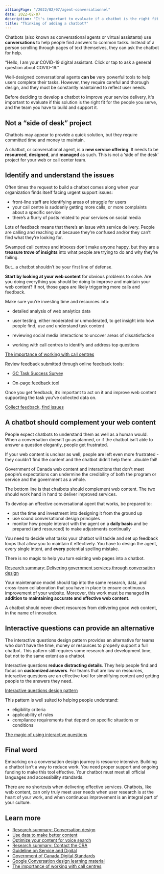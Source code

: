 ```yaml
---
altLangPage: "/2022/02/07/agent-conversationnel"
date: 2022-02-07
description: "It's important to evaluate if a chatbot is the right fit for the people you serve."
title: "Thinking of adding a chatbot?"
---
```


Chatbots (also known as conversational agents or virtual assistants) use **conversations** to help people find answers to common tasks. Instead of a person scrolling through pages of text themselves, they can ask the chatbot for help. 

“Hello, I am your COVID-19 digital assistant. Click or tap to ask a general question about COVID-19.”

Well-designed conversational agents **can be** very powerful tools to help users complete their tasks. However, they require careful and thorough design, and they must be constantly maintained to reflect user needs. 

Before deciding to develop a chatbot to improve your service delivery, it's important to evaluate if this solution is the right fit for the people you serve, and the team you have to build and support it.

## Not a “side of desk” project

Chatbots may appear to provide a quick solution, but they require committed time and money to maintain. 

A chatbot, or conversational agent, is a **new service offering**. It needs to be **resourced**, **designed**, and **managed** as such. This is not a ‘side of the desk’ project for your web or call center team.

## Identify and understand the issues

Often times the request to build a chatbot comes along when your organization finds itself facing urgent support issues: 

- front-line staff are identifying areas of struggle for users
- your call centre is suddenly getting more calls, or more complaints about a specific service
- there’s a flurry of posts related to your services on social media

Lots of feedback means that there’s an issue with service delivery. People are calling and reaching out because they’re confused and/or they can’t find what they’re looking for. 

Swamped call centres and inboxes don’t make anyone happy, but they are a **treasure trove of insights** into what people are trying to do and why they’re failing.

But…a chatbot shouldn’t be your first line of defense.

**Start by looking at your web content** for obvious problems to solve. Are you doing everything you should be doing to improve and maintain your web content? If not, those gaps are likely triggering more calls and feedback.

Make sure you’re investing time and resources into: 

- detailed analysis of web analytics data

- user testing, either moderated or unmoderated, to get insight into how people find, use and understand task content

- reviewing social media interactions to uncover areas of dissatisfaction

- working with call centres to identify and address top questions

[The importance of working with call centres](https://blog.canada.ca/2021/03/01/work-with-call-centres)

Review feedback submitted through online feedback tools:

- [GC Task Success Survey](https://design.canada.ca/continuous-improvement/monitoring/GCTSS.html)

- [On-page feedback tool](https://design.canada.ca/continuous-improvement/monitoring/feedback.html)

Once you get feedback, it’s important to act on it and improve web content supporting the task you’ve collected data on.

[Collect feedback, find issues](https://blog.canada.ca/2020/10/09/collect-feedback)

## A chatbot should complement your web content

People expect chatbots to understand them as well as a human would. When a conversation doesn’t go as planned, or if the chatbot isn’t able to answer a question elegantly, people get frustrated. 

If your web content is unclear as well, people are left even more frustrated - they couldn’t find the content and the chatbot didn’t help them…double fail!

Government of Canada web content and interactions that don't meet people’s expectations can undermine the credibility of both the program or service and the government as a whole.

The bottom line is that chatbots should complement web content. The two should work hand in hand to deliver improved services. 

To develop an effective conversational agent that works, be prepared to:

- put the time and investment into designing it from the ground up
- use sound conversational design principles
- monitor how people interact with the agent on a **daily basis** and be prepared (and resourced) to make adjustments continually

You need to decide what tasks your chatbot will tackle and set up feedback loops that allow you to maintain it effectively. You have to design the agent, every single intent, and **every** potential spelling mistake. 

There is no magic to help you turn existing web pages into a chatbot. 

[Research summary: Delivering government services through conversation design](https://blog.canada.ca/research-summaries/conversation-design)

Your maintenance model should tap into the same research, data, and cross-team collaboration that you have in place to ensure continuous improvement of your website. Moreover, this work must be managed **in addition to** **maintaining accurate and effective web content.** 

A chatbot should never divert resources from delivering good web content, in the name of innovation.

## Interactive questions can provide an alternative

The interactive questions design pattern provides an alternative for teams who don’t have the time, money or resources to properly support a full chatbot. This pattern still requires some research and development time, but not to the same extent as a chatbot.

Interactive questions **reduce distracting details**. They help people find and focus on **customized answers**. For teams that are low on resources, interactive questions are an effective tool for simplifying content and getting people to the answers they need. 

[Interactive questions design pattern](https://design.canada.ca/common-design-patterns/interactive-questions.html)

This pattern is well suited to helping people understand:

- eligibility criteria
- applicability of rules
- compliance requirements that depend on specific situations or conditions

[The magic of using interactive questions](https://blog.canada.ca/2021/04/08/using-interactive-questions)

## Final word

Embarking on a conversation design journey is resource intensive. Building a chatbot isn’t a way to reduce work. You need proper support and ongoing funding to make this tool effective. Your chatbot must meet all official languages and accessibility standards.

There are no shortcuts when delivering effective services. Chatbots, like web content, can only truly meet user needs when user research is at the heart of your work, and when continuous improvement is an integral part of your culture. 

## Learn more

- [Research summary: Conversation design](https://blog.canada.ca/research-summaries/conversation-design)
- [Use data to make better content](https://blog.canada.ca/2021/02/04/data-to-action)
- [Optimize your content for voice search](https://blog.canada.ca/2020/01/28/voice-search-optimization.html)
- [Research summary: Contact the CRA](https://blog.canada.ca/research-summaries/cra-contact-us-research-summary)
- [Guideline on Service and Digital](https://www.canada.ca/en/government/system/digital-government/guideline-service-digital.html)
- [Government of Canada Digital Standards](https://www.canada.ca/en/government/system/digital-government/government-canada-digital-standards.html)
- [Google Conversation design learning material](https://developers.google.com/actions/design/)
- [The importance of working with call centres](https://blog.canada.ca/2021/03/01/work-with-call-centres.html)